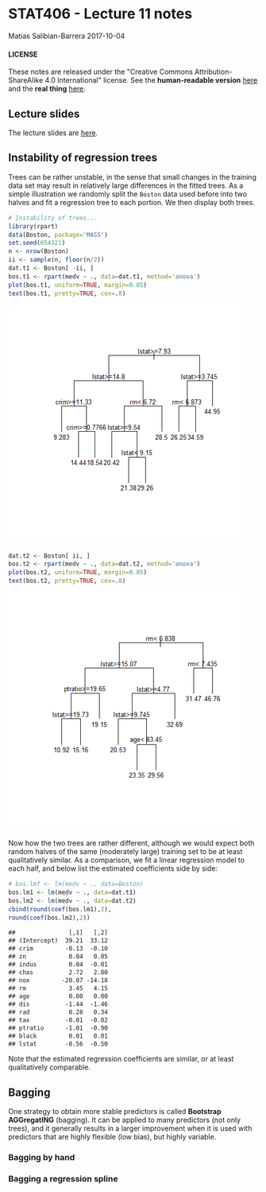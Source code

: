 STAT406 - Lecture 11 notes
================
Matias Salibian-Barrera
2017-10-04

#### LICENSE

These notes are released under the "Creative Commons Attribution-ShareAlike 4.0 International" license. See the **human-readable version** [here](https://creativecommons.org/licenses/by-sa/4.0/) and the **real thing** [here](https://creativecommons.org/licenses/by-sa/4.0/legalcode).

Lecture slides
--------------

The lecture slides are [here](STAT406-17-lecture-11-preliminary.pdf).

Instability of regression trees
-------------------------------

Trees can be rather unstable, in the sense that small changes in the training data set may result in relatively large differences in the fitted trees. As a simple illustration we randomly split the `Boston` data used before into two halves and fit a regression tree to each portion. We then display both trees.

``` r
# Instability of trees...
library(rpart)
data(Boston, package='MASS')
set.seed(654321)
n <- nrow(Boston)
ii <- sample(n, floor(n/2))
dat.t1 <- Boston[ -ii, ]
bos.t1 <- rpart(medv ~ ., data=dat.t1, method='anova')
plot(bos.t1, uniform=TRUE, margin=0.05)
text(bos.t1, pretty=TRUE, cex=.8)
```

![](README_files/figure-markdown_github-ascii_identifiers/inst1-1.png)

``` r
dat.t2 <- Boston[ ii, ]
bos.t2 <- rpart(medv ~ ., data=dat.t2, method='anova')
plot(bos.t2, uniform=TRUE, margin=0.05)
text(bos.t2, pretty=TRUE, cex=.8)
```

![](README_files/figure-markdown_github-ascii_identifiers/inst2-1.png)

Now how the two trees are rather different, although we would expect both random halves of the same (moderately large) training set to be at least qualitatively similar. As a comparison, we fit a linear regression model to each half, and below list the estimated coefficients side by side:

``` r
# bos.lmf <- lm(medv ~ ., data=Boston)
bos.lm1 <- lm(medv ~ ., data=dat.t1)
bos.lm2 <- lm(medv ~ ., data=dat.t2)
cbind(round(coef(bos.lm1),2),
round(coef(bos.lm2),2))
```

    ##               [,1]   [,2]
    ## (Intercept)  39.21  33.12
    ## crim         -0.13  -0.10
    ## zn            0.04   0.05
    ## indus         0.04  -0.01
    ## chas          2.72   2.80
    ## nox         -20.07 -14.18
    ## rm            3.45   4.15
    ## age           0.00   0.00
    ## dis          -1.44  -1.46
    ## rad           0.28   0.34
    ## tax          -0.01  -0.02
    ## ptratio      -1.01  -0.90
    ## black         0.01   0.01
    ## lstat        -0.56  -0.50

Note that the estimated regression coefficients are similar, or at least qualitatively comparable.

Bagging
-------

One strategy to obtain more stable predictors is called **Bootstrap AGGregatING** (bagging). It can be applied to many predictors (not only trees), and it generally results in a larger improvement when it is used with predictors that are highly flexible (low bias), but highly variable.

### Bagging by hand

<!-- # bagging by hand -->
<!-- set.seed(123456) -->
<!-- n <- nrow(Boston) -->
<!-- ii <- sample(n, floor(n/4)) -->
<!-- dat.te <- Boston[ ii, ] -->
<!-- dat.tr <- Boston[ -ii, ] -->
<!-- myc <- tree.control(nobs=nrow(dat.tr), mincut=1, minsize=2,  -->
<!--                     mindev=1e-5) -->
<!-- N <- 5 # 5 500 2000 5000 all improve, but less each time -->
<!-- # [1] 13.89539, [1] 12.08049, [1] 11.87869, [1] 11.77328 -->
<!-- myps <- matrix(NA, nrow(dat.te), N) -->
<!-- n.tr <- nrow(dat.tr) -->
<!-- set.seed(123456) -->
<!-- for(j in 1:N) { -->
<!--   ii <- sample(n.tr, replace=TRUE) -->
<!--   tmp <- tree(medv ~ ., data=dat.tr[ii,], split='deviance', -->
<!--                     control=myc) -->
<!--   myps[,j] <- predict(tmp, newdata=dat.te, type='vector') -->
<!-- } -->
<!-- pr.ba <- rowMeans(myps) -->
<!-- mean((dat.te$medv - pr.ba)^2) -->
### Bagging a regression spline

<!-- data(lidar, package='SemiPar') -->
<!-- plot(logratio~range, data=lidar, pch=19, col='gray', cex=2.5) -->
<!-- # split in training and testing  -->
<!-- set.seed(123456)  -->
<!-- n <- nrow(lidar) -->
<!-- ii <- sample(n, floor(n/5)) -->
<!-- lid.te <- lidar[ ii, ] -->
<!-- lid.tr <- lidar[ -ii, ] -->
<!-- bound <- c(min(lidar$range), max(lidar$range)) -->
<!-- library(splines) -->
<!-- a <- lm(logratio ~ bs(x=range, df=30, Boundary.knots=bound), data=lid.tr) -->
<!-- oo <- order(lid.tr$range) -->
<!-- plot(logratio~range, data=lid.tr, pch=19, col='gray', cex=2.5) -->
<!-- lines(predict(a)[oo] ~ lid.tr$range[oo], lwd=4, col='red') -->
<!-- pr.of <- predict(a, newdata=lid.te) -->
<!-- mean( (lid.te$logratio - pr.of)^2 ) -->
<!-- N <- 100 # 5 500 1500 -->
<!-- xseq <- seq(min(lidar$range), max(lidar$range), length=500) -->
<!-- myps <- matrix(NA, nrow(lid.te), N) -->
<!-- myse <- matrix(NA, length(xseq), N) -->
<!-- set.seed(123456) -->
<!-- n.tr <- nrow(lid.tr) -->
<!-- for(i in 1:N) { -->
<!--   ii <- sample(n.tr, replace=TRUE) -->
<!--   a.b <- lm(logratio ~ bs(x=range, df=30, Boundary.knots=bound), data=lid.tr[ii,]) -->
<!--     # try(lm(logratio ~ bs(x=range, df=30, Boundary.knots=bound), data=lid.tr[ii,]), silent=TRUE) -->
<!-- #  if(class(a.b) != 'try-error') { -->
<!--   myps[,i] <- predict(a.b, newdata=lid.te) -->
<!--   myse[,i] <- predict(a.b, newdata=list(range=xseq)) -->
<!-- #  } -->
<!-- } -->
<!-- pr.ba <- rowMeans(myps)# , na.rm=TRUE) -->
<!-- mean( (lid.te$logratio - pr.ba)^2 ) -->
<!-- pr.se <- rowMeans(myse)# , na.rm=TRUE) -->
<!-- pr.ofse <- predict(a, newdata=list(range=xseq)) -->
<!-- plot(logratio~range, data=lidar, pch=19, col='gray', cex=2.5) -->
<!-- points(logratio~range, data=lid.tr, pch=19, col='gray30', cex=.75) -->
<!-- points(logratio~range, data=lid.te, pch=19, col='blue', cex=.75) -->
<!-- lines(pr.ofse ~ xseq, lwd=4, col='red') -->
<!-- lines(pr.se ~ xseq, lwd=4, col='magenta') -->
